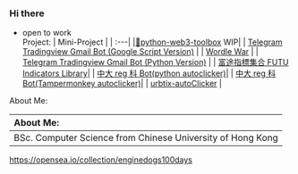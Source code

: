 ### Hi there
- open to work  
Project:
| Mini-Project |
| :---|
|[🚧python-web3-toolbox](https://github.com/ruggedev/python-web3-toolbox) WIP|
| [Telegram Tradingview Gmail Bot (Google Script Version)](https://github.com/umzr/Telegram-Gmail-Bot-Google-Script-Version-) |
| [Wordle War](https://github.com/DoubleSpicy/wordle_war-) |
| [Telegram Tradingview Gmail Bot (Python Version)](https://github.com/umzr/Telegram-Tradingview-Gmail-Bot--Google-Script-Version-) |
| [富途指標集合 FUTU Indicators Library](https://github.com/umzr/FUTU-Indicators-Library)|
| [中大 reg 科 Bot(python autoclicker)](https://github.com/umzr/CUHK-REG-4-AUTO-Clicker)|
| [中大 reg 科 Bot(Tampermonkey autoclicker)](https://github.com/umzr/CUHK-CUSIS-AUTO-Reg)|
| [urbtix-autoClicker](https://github.com/umzr/urbtix-autoClicker) |

About Me:

| About Me:                                                  |
| :--------------------------------------------------------- |
| BSc. Computer Science from Chinese University of Hong Kong |

https://opensea.io/collection/enginedogs100days

